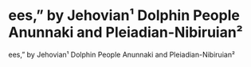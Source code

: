 # ees,” by Jehovian¹ Dolphin People Anunnaki and Pleiadian-Nibiruian²

ees,” by Jehovian¹ Dolphin People Anunnaki and Pleiadian-Nibiruian²